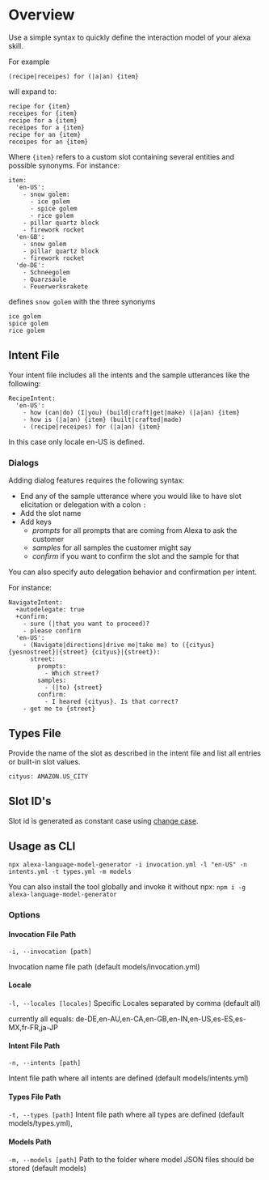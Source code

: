 # Overview

Use a simple syntax to quickly define the interaction model of your alexa skill.

For example

`(recipe|receipes) for (|a|an) {item}`

will expand to:

```
recipe for {item}
receipes for {item}
recipe for a {item}
receipes for a {item}
recipe for an {item}
receipes for an {item}
```

Where `{item}` refers to a custom slot containing several entities and possible synonyms. For instance:

```
item:
  'en-US':
    - snow golem:
      - ice golem
      - spice golem
      - rice golem
    - pillar quartz block
    - firework rocket
  'en-GB':
    - snow golem
    - pillar quartz block
    - firework rocket
  'de-DE':
    - Schneegolem
    - Quarzsäule
    - Feuerwerksrakete
```

defines `snow golem` with the three synonyms

```
ice golem
spice golem
rice golem
```

## Intent File

Your intent file includes all the intents and the sample utterances like the following:

```
RecipeIntent:
  'en-US':
    - how (can|do) (I|you) (build|craft|get|make) (|a|an) {item}
    - how is (|a|an) {item} (built|crafted|made)
    - (recipe|receipes) for (|a|an) {item}
```

In this case only locale en-US is defined.

### Dialogs

Adding dialog features requires the following syntax:

- End any of the sample utterance where you would like to have slot elicitation or delegation with a colon `:`
- Add the slot name
- Add keys
  - _prompts_ for all prompts that are coming from Alexa to ask the customer
  - _samples_ for all samples the customer might say
  - _confirm_ if you want to confirm the slot and the sample for that

You can also specify auto delegation behavior and confirmation per intent.

For instance:

```
NavigateIntent:
  +autodelegate: true
  +confirm:
    - sure (|that you want to proceed)?
    - please confirm
  'en-US':
    - (Navigate|directions|drive me|take me) to ({cityus} {yesnostreet}|{street} {cityus}|{street}):
      street:
        prompts:
          - Which street?
        samples:
          - (|to) {street}
        confirm:
          - I heared {cityus}. Is that correct?
    - get me to {street}
```

## Types File

Provide the name of the slot as described in the intent file and list all entries or built-in slot values.

```
cityus: AMAZON.US_CITY
```

## Slot ID's

Slot id is generated as constant case using [change case](https://www.npmjs.com/package/change-case#constantcase).

## Usage as CLI

`npx alexa-language-model-generator -i invocation.yml -l "en-US" -n intents.yml -t types.yml -m models`

You can also install the tool globally and invoke it without npx:
`npm i -g alexa-language-model-generator`

### Options

#### Invocation File Path

`-i, --invocation [path]`

Invocation name file path (default models/invocation.yml)

#### Locale

`-l, --locales [locales]`
Specific Locales separated by comma (default all)

currently all equals: de-DE,en-AU,en-CA,en-GB,en-IN,en-US,es-ES,es-MX,fr-FR,ja-JP

#### Intent File Path

`-n, --intents [path]`

Intent file path where all intents are defined (default models/intents.yml)

#### Types File Path

`-t, --types [path]`
Intent file path where all types are defined (default models/types.yml),

#### Models Path

`-m, --models [path]`
Path to the folder where model JSON files should be stored (default models)
